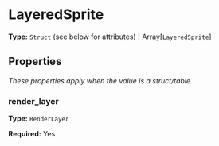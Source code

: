 # LayeredSprite

**Type:** `Struct` (see below for attributes) | Array[`LayeredSprite`]

## Properties

*These properties apply when the value is a struct/table.*

### render_layer

**Type:** `RenderLayer`

**Required:** Yes

